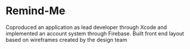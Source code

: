 # Remind-Me
Coproduced an application as lead developer through Xcode and implemented an account system through Firebase. Built front end layout based on wireframes created by the design team
